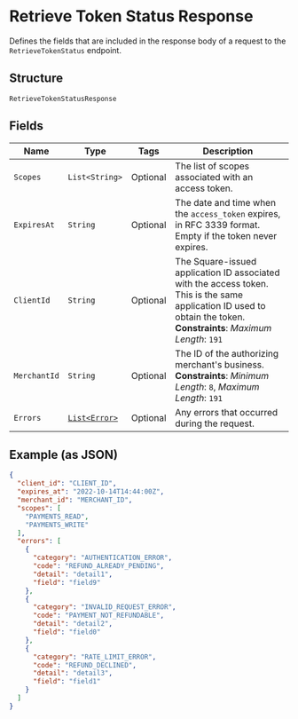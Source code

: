 
# Retrieve Token Status Response

Defines the fields that are included in the response body of
a request to the `RetrieveTokenStatus` endpoint.

## Structure

`RetrieveTokenStatusResponse`

## Fields

| Name | Type | Tags | Description | Getter |
|  --- | --- | --- | --- | --- |
| `Scopes` | `List<String>` | Optional | The list of scopes associated with an access token. | List<String> getScopes() |
| `ExpiresAt` | `String` | Optional | The date and time when the `access_token` expires, in RFC 3339 format. Empty if the token never expires. | String getExpiresAt() |
| `ClientId` | `String` | Optional | The Square-issued application ID associated with the access token. This is the same application ID used to obtain the token.<br>**Constraints**: *Maximum Length*: `191` | String getClientId() |
| `MerchantId` | `String` | Optional | The ID of the authorizing merchant's business.<br>**Constraints**: *Minimum Length*: `8`, *Maximum Length*: `191` | String getMerchantId() |
| `Errors` | [`List<Error>`](../../doc/models/error.md) | Optional | Any errors that occurred during the request. | List<Error> getErrors() |

## Example (as JSON)

```json
{
  "client_id": "CLIENT_ID",
  "expires_at": "2022-10-14T14:44:00Z",
  "merchant_id": "MERCHANT_ID",
  "scopes": [
    "PAYMENTS_READ",
    "PAYMENTS_WRITE"
  ],
  "errors": [
    {
      "category": "AUTHENTICATION_ERROR",
      "code": "REFUND_ALREADY_PENDING",
      "detail": "detail1",
      "field": "field9"
    },
    {
      "category": "INVALID_REQUEST_ERROR",
      "code": "PAYMENT_NOT_REFUNDABLE",
      "detail": "detail2",
      "field": "field0"
    },
    {
      "category": "RATE_LIMIT_ERROR",
      "code": "REFUND_DECLINED",
      "detail": "detail3",
      "field": "field1"
    }
  ]
}
```

